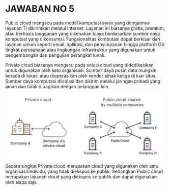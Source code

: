 # JAWABAN NO 5
Public cloud mengacu pada model komputasi awan yang dengannya layanan TI dikirimkan melalui Internet. Layanan ini biasanya gratis, premium, atau berbasis langganan yang dikenakan biaya berdasarkan sumber daya komputasi yang dikonsumsi. Fungsionalitas komputasi dapat berkisar dari layanan umum seperti email, aplikasi, dan penyimpanan hingga platform OS tingkat perusahaan atau lingkungan infrastruktur yang digunakan untuk pengembangan dan pengujian perangkat lunak.

Private cloud biasanya mengacu pada solusi cloud yang didedikasikan untuk digunakan oleh satu organisasi. Sumber daya pusat data mungkin berada di lokasi atau dioperasikan oleh vendor pihak ketiga di luar situs. Sumber daya komputasi diisolasi dan dikirim melalui jaringan pribadi yang aman dan tidak dibagikan dengan pelanggan lain.

![DevOps Flow](/folder-images-jawaban/07.png)

Secara singkat Private cloud merupakan cloud yang digunakan oleh satu organisasi/individu, yang tidak diekspos ke publik. Sedangkan Public cloud merupakan layanan cloud yang diekspos ke publik dan dapat digunakan oleh siapa saja. 